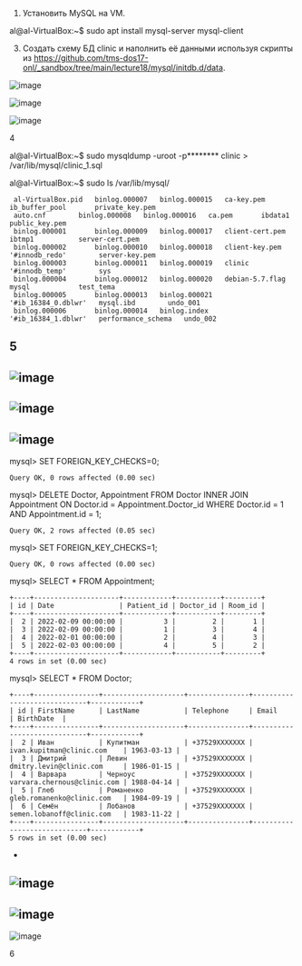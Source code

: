 1. Установить MySQL на VM.

al@al-VirtualBox:~$ sudo apt install mysql-server mysql-client

3. Создать схему БД clinic и наполнить её данными используя скрипты из https://github.com/tms-dos17-onl/_sandbox/tree/main/lecture18/mysql/initdb.d/data.

![image](https://github.com/tms-dos17-onl/Alex-Krylov/assets/139115675/76bc7c14-ce0b-49e7-bd2c-96efb71ee917)

![image](https://github.com/tms-dos17-onl/Alex-Krylov/assets/139115675/ed960f8f-48e9-4966-b0d2-c62e39b6b7af)

![image](https://github.com/tms-dos17-onl/Alex-Krylov/assets/139115675/45428d50-6c4a-4a80-8888-dd6ffa6cc683)

4

al@al-VirtualBox:~$ sudo mysqldump -uroot -p******** clinic > /var/lib/mysql/clinic_1.sql

al@al-VirtualBox:~$ sudo ls /var/lib/mysql/
````
 al-VirtualBox.pid   binlog.000007   binlog.000015   ca-key.pem		  ib_buffer_pool       private_key.pem
 auto.cnf	     binlog.000008   binlog.000016   ca.pem		  ibdata1	       public_key.pem
 binlog.000001	     binlog.000009   binlog.000017   client-cert.pem	  ibtmp1	       server-cert.pem
 binlog.000002	     binlog.000010   binlog.000018   client-key.pem	 '#innodb_redo'        server-key.pem
 binlog.000003	     binlog.000011   binlog.000019   clinic		 '#innodb_temp'        sys
 binlog.000004	     binlog.000012   binlog.000020   debian-5.7.flag	  mysql		       test_tema
 binlog.000005	     binlog.000013   binlog.000021  '#ib_16384_0.dblwr'   mysql.ibd	       undo_001
 binlog.000006	     binlog.000014   binlog.index   '#ib_16384_1.dblwr'   performance_schema   undo_002
````
5
-
![image](https://github.com/tms-dos17-onl/Alex-Krylov/assets/139115675/2b44c9df-6c20-4b3d-8fed-503d7d55ad99)
-
![image](https://github.com/tms-dos17-onl/Alex-Krylov/assets/139115675/ee496ad0-e90a-4a87-8913-32e85508384d)
-
![image](https://github.com/tms-dos17-onl/Alex-Krylov/assets/139115675/897321c8-9535-4ea6-a4c2-67bfc6bdde0a)
-
mysql> SET FOREIGN_KEY_CHECKS=0;
````
Query OK, 0 rows affected (0.00 sec)
````
mysql> DELETE Doctor, Appointment FROM Doctor INNER JOIN Appointment ON Doctor.id = Appointment.Doctor_id WHERE Doctor.id = 1 AND Appointment.id = 1;
````
Query OK, 2 rows affected (0.05 sec)
````
mysql> SET FOREIGN_KEY_CHECKS=1;
````
Query OK, 0 rows affected (0.00 sec)
````
mysql> SELECT * FROM Appointment;
````
+----+---------------------+------------+-----------+---------+
| id | Date                | Patient_id | Doctor_id | Room_id |
+----+---------------------+------------+-----------+---------+
|  2 | 2022-02-09 00:00:00 |          3 |         2 |       1 |
|  3 | 2022-02-09 00:00:00 |          1 |         3 |       4 |
|  4 | 2022-02-01 00:00:00 |          2 |         4 |       3 |
|  5 | 2022-02-03 00:00:00 |          4 |         5 |       2 |
+----+---------------------+------------+-----------+---------+
4 rows in set (0.00 sec)
````
mysql> SELECT * FROM Doctor;
````
+----+----------------+--------------------+---------------+-----------------------------+------------+
| id | FirstName      | LastName           | Telephone     | Email                       | BirthDate  |
+----+----------------+--------------------+---------------+-----------------------------+------------+
|  2 | Иван           | Купитман           | +37529XXXXXXX | ivan.kupitman@clinic.com    | 1963-03-13 |
|  3 | Дмитрий        | Левин              | +37529XXXXXXX | dmitry.levin@clinic.com     | 1986-01-15 |
|  4 | Варвара        | Черноус            | +37529XXXXXXX | varvara.chernous@clinic.com | 1988-04-14 |
|  5 | Глеб           | Романенко          | +37529XXXXXXX | gleb.romanenko@clinic.com   | 1984-09-19 |
|  6 | Семён          | Лобанов            | +37529XXXXXXX | semen.lobanoff@clinic.com   | 1983-11-22 |
+----+----------------+--------------------+---------------+-----------------------------+------------+
5 rows in set (0.00 sec)
````
-
![image](https://github.com/tms-dos17-onl/Alex-Krylov/assets/139115675/d1782856-067f-47c8-b978-c3e8e45ed7dd)
-
![image](https://github.com/tms-dos17-onl/Alex-Krylov/assets/139115675/8deb6880-14d8-4492-a4a6-4128735079ea)
-
![image](https://github.com/tms-dos17-onl/Alex-Krylov/assets/139115675/22031bdb-4342-427d-8eea-aa6cffc969b2)

6
